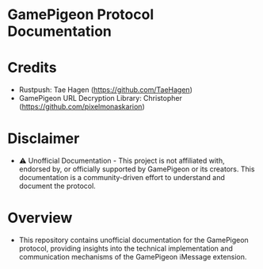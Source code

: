 # GamePigeon Protocol Documentation
# Credits
 - Rustpush: Tae Hagen (https://github.com/TaeHagen)
 - GamePigeon URL Decryption Library: Christopher (https://github.com/pixelmonaskarion)

# Disclaimer
 - ⚠️ Unofficial Documentation - This project is not affiliated with, endorsed by, or officially supported by GamePigeon or its creators. This documentation is a community-driven effort to understand and document the protocol.

# Overview
 - This repository contains unofficial documentation for the GamePigeon protocol, providing insights into the technical implementation and communication mechanisms of the GamePigeon iMessage extension.


